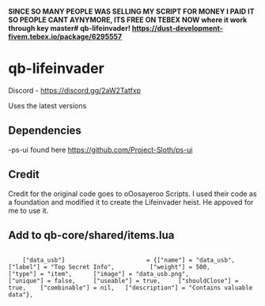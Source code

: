 **__SINCE SO MANY PEOPLE WAS SELLING MY SCRIPT FOR MONEY I PAID IT SO PEOPLE CANT AYNYMORE, ITS FREE ON TEBEX NOW where it work through key master# qb-lifeinvader! https://dust-development-fivem.tebex.io/package/6295557__**

# qb-lifeinvader

Discord - https://discord.gg/2aW2Tatfxp

Uses the latest versions 


## Dependencies
-ps-ui found here https://github.com/Project-Sloth/ps-ui 




## Credit
Credit for the original code goes to oOosayeroo Scripts. I used their code as a foundation and modified it to create the Lifeinvader heist. He appoved for me to use it. 

## Add to qb-core/shared/items.lua

```

	["data_usb"]                       = {["name"] = "data_usb", 				        ["label"] = "Top Secret Info", 			["weight"] = 500, 		["type"] = "item", 		["image"] = "data_usb.png", 			    ["unique"] = false, 	["useable"] = true, 	["shouldClose"] = true,    ["combinable"] = nil,   ["description"] = "Contains valuable data"},
